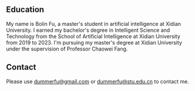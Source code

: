  ## Education
My name is Bolin Fu, a master's student in artificial intelligence at Xidian University. I earned my bachelor's degree in Intelligent Science and Technology from the School of Artificial Intelligence at Xidian University from 2019 to 2023. I'm pursuing my master's degree at Xidian University under the supervision of Professor Chaowei Fang.
## Contact
Please use dummerfu@gmail.com or dummerfu@stu.edu.cn to contact me.

